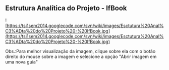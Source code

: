 ## Estrutura Analítica do Projeto - IfBook ##

![https://tsi1sem2014.googlecode.com/svn/wiki/images/Esctutura%20Anal%C3%ADta%20do%20Projeto%20-%20IfBook.jpg](https://tsi1sem2014.googlecode.com/svn/wiki/images/Esctutura%20Anal%C3%ADta%20do%20Projeto%20-%20IfBook.jpg)

Obs.:Para melhor visualização da imagem, clique sobre ela com o botão direito do mouse sobre a imagem e selecione a opção "Abrir imagem em uma nova guia"